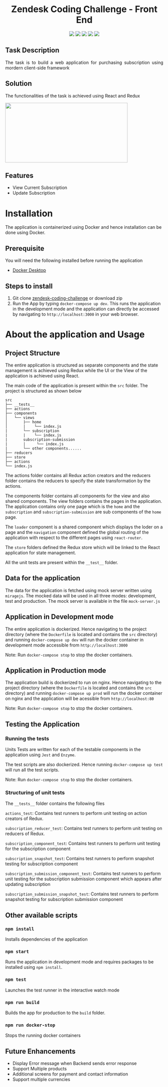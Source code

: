 
<h1 align="center">Zendesk Coding Challenge - Front End</h1>

<p align="center">
<img src="https://img.shields.io/badge/react-17.0.2-blue">
<img src="https://img.shields.io/badge/axios-0.21.0-brightgreen">
<img src="https://img.shields.io/badge/react_dom-17.10.2-yellow">
<img src="https://img.shields.io/badge/reduc_thunk-2.3.0-purple">
<img src="https://img.shields.io/badge/react_redux-7.2.4-orange">
</p>

<h2>Task Description</h2>
<p align='justify'> The task is to build a web application for purchasing subscription using mordern client-side framework </p>

<h2>Solution</h2>
<p align='justify'> The functionalities of the task is achieved using React and Redux </p> 
 <img width="390" height="190" src="https://miro.medium.com/max/966/1*jYy3Hc1qmQL9gpYF5rI3Sg.png">

## Features
- View Current Subscription
- Update Subscription

# Installation
The application is containerized using Docker and hence installation can be done using Docker.

## Prerequisite
You will need the following installed before running the application

- [Docker Desktop](https://www.docker.com/products/docker-desktop)

## Steps to install
 1. Git clone [zendesk-coding-challenge](https://github.com/Aishwarya55/zendesk-coding-challenge.git) or download zip
 2. Run the App by typing `docker-compose up dev`. This runs the application in the development mode and the application can directly be accessed by navigating to `http://localhost:3000` in your web browser.

 # About the application and Usage
 ## Project Structure
 The entire application is structured as separate components and the state management is achieved using Redux while the UI or the View of the application is achieved using React.

The main code of the application is present within the `src` folder.
The project is structured as shown below

 ```
src
├── __tests__
├── actions
├── components
│   └── views
│       ├── home
│       |    └── index.js
|       └── subscription
|       |    └── index.js
|       subscription-submission
|       |     └── index.js
|       └── other components......
├── reducers
├── store
├── actions
└── index.js
```

The actions folder contains all Redux action creators and the reducers folder contains the reducers to specify the state transformation by the actions.

The components folder contains all components for the view and also shared components. The view folders contains the pages in the application. The application contains only one page which is the `home` and the `subscription` and `subscription-submission` are sub components of the `home` page.

The `loader` component is a shared component which displays the loder on a page and the `navigation` component defined the global routing of the application with respect to the different pages using `react-router`.

The `store` folders defined the Redux store which will be linked to the React application for state management.

All the unit tests are present within the `__test__` folder.

## Data for the application
The data for the application is fetched using mock server written using `miragejs`. The mocked data will be used in all three modes: development, test and production. The mock server is available in the file `mock-server.js`

## Application in Development mode
The entire application is dockerized. Hence navigating to the project directory (where the `Dockerfile` is located and contains the `src` directory) and running `docker-compose up dev` will run the docker container in development mode accessible from `http://localhost:3000`

Note: Run `docker-compose stop` to stop the docker containers.

## Application in Production mode
The application build is dockerized to run on nginx. Hence navigating to the project directory (where the `Dockerfile` is located and contains the `src` directory) and  running `docker-compose up prod` will run the docker container on nginx and the application will be acessible from `http://localhost:80`

Note: Run `docker-compose stop` to stop the docker containers.

## Testing the Application

### Running the tests
Units Tests are written for each of the testable components in the application using `Jest` and `Enzyme`.

The test scripts are also dockerized. Hence running `docker-compose up test` will run all the test scripts.

Note: Run `docker-compose stop` to stop the docker containers.

### Structuring of unit tests

The `__tests__` folder contains the following files

`actions_test`: Contains test runners to perform unit testing on action creators of Redux.

`subscription_reducer_test`: Contains test runners to perform unit testing on reducers of Redux.

`subscription_component_test`: Contains test runners to perform unit testing for the subscription component

`subscription_snapshot_test`: Contains test runners to perform snapshot testing for subscription component

`subscription_submission_component_test`: Contains test runners to perform unit testing for the subscription submission component which appears after updating subscription

`subscription_submission_snapshot_test`: Contains test runners to perform snapshot testing for subscription submission component

## Other available scripts

### `npm install`
Installs dependencies of the application

### `npm start`
Runs the application in development mode and requires packages to be installed using `npm install`.

### `npm test`
Launches the test runner in the interactive watch mode

### `npm run build`
Builds the app for production to the `build` folder.

### `npm run docker-stop`
Stops the running docker containers


## Future Enhancements
- Display Error message when Backend sends error response
- Support Multiple products
- Additional screens for payment and contact information
- Support multiple currencies